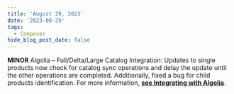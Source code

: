 ```yaml
---
title: 'August 29, 2023'
date: '2023-08-29'
tags:
  - Composer
hide_blog_post_date: false
---
```

**MINOR** Algolia – Full/Delta/Large Catalog Integration: Updates to single products now check for catalog sync operations and delay the update until the other operations are completed. Additionally, fixed a bug for child products identification. For more information, **[see Integrating with Algolia](https://elasticpath.dev/docs/composer/integration-hub/site-search/algolia)**.
